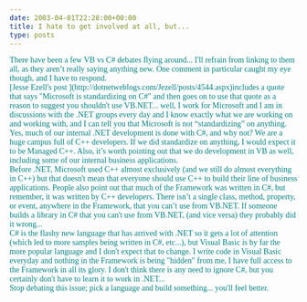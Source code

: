 ```yaml
---
date: 2003-04-01T22:28:00+00:00
title: I hate to get involved at all, but...
type: posts
---
```

<p class="MsoNormal" style="MARGIN: 0in 0in 0pt">
  <font face="Trebuchet MS"> <font color="teal">There have been a few VB vs C# debates flying around... I'll refrain from linking to them all, as they aren’t really saying anything new. One comment in particular caught my eye though, and I have to respond.<o:p></o:p>


<p class="MsoNormal" style="MARGIN: 0in 0in 0pt">
  <o:p> </o:p>


<p class="MsoNormal" style="MARGIN: 0in 0in 0pt">
  <font face="Trebuchet MS"><font color="teal">[Jesse Ezell's post ](http://dotnetweblogs.com/Jezell/posts/4544.aspx)includes a quote that says "Microsoft is standardizing on C#" and then goes on to use that quote as a reason to suggest you shouldn't use VB.NET... well, I work for Microsoft and I am in discussions with the .NET groups every day and I know exactly what we are working on and working with, and I can tell you that Microsoft is not “standardizing” on anything.<span style="mso-spacerun: yes">   </span>Yes, much of our internal .NET development is done with C#, and why not? We are a huge campus full of C++ developers. If we did standardize on anything, I would expect it to be Managed C++.<span style="mso-spacerun: yes">  </span>Also, it’s worth pointing out that we do development in VB as well, including some of our internal business applications.<o:p></o:p>


<p class="MsoNormal" style="MARGIN: 0in 0in 0pt">
  <o:p> </o:p>


<p class="MsoNormal" style="MARGIN: 0in 0in 0pt">
  <font face="Trebuchet MS"><font color="teal">Before .NET, Microsoft used C++ almost exclusively (and we still do almost everything in C++) but that doesn't mean that everyone should use C++ to build their line of business applications. People also point out that much of the Framework was written in C#, but remember, it was written by C++ developers. There isn’t a single class, method, property, or event, anywhere in the Framework, that you can’t use from VB.NET. If someone builds a library in C# that you can't use from VB.NET, (and vice versa) they probably did it wrong... <o:p></o:p>


<p class="MsoNormal" style="MARGIN: 0in 0in 0pt">
  <o:p> </o:p>


<p class="MsoNormal" style="MARGIN: 0in 0in 0pt">
  <font face="Trebuchet MS"><font color="teal">C# is the flashy new language that has arrived with .NET so it gets a lot of attention (which led to more samples being written in C#, etc...), but Visual Basic is by far the more popular language and I don't expect that to change. I write code in Visual Basic everyday and nothing in the Framework is being "hidden" from me, I have full access to the Framework in all its glory. I don't think there is any need to ignore C#, but you certainly don't have to learn it to work in .NET... <o:p></o:p>


<p class="MsoNormal" style="MARGIN: 0in 0in 0pt">
  <o:p> </o:p>


<p class="MsoNormal" style="MARGIN: 0in 0in 0pt">
  Stop debating this issue; pick a language and build something... you'll feel better.
